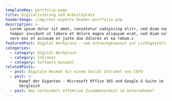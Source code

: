 ```yaml
---
templateKey: portfolio-page
title: Digitalisierung und Arbeitsplatz
headerImage: /img/real-experts-header-portfolio.png
description: >-
  Lorem ipsum dolor sit amet, consetetur sadipscing elitr, sed diam nonumy irmod
  tempor invidunt ut labore et dolore magna aliquyam erat, sed diam voluptua. At
  vero eos et accusam et justo duo dolores et ea rebum.v 
featuredPost: Digital Workplace - vom Schreckgespenst zur Lichtgestalt
categories:
  - category: Digital Workplace
  - category: Intranet
  - category: Software Auswahl
relatedPosts:
  - post: Digitale Heimat mit einem Social Intranet von COYO
  - post: >-
      Kampf der Giganten - Microsoft Office 365 und Google G Suite im
      Vergleich  
  - post: Was verhindert effektive Zusammenarbeit im Unternehmen?
---
```


